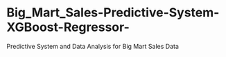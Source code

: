 # Big_Mart_Sales-Predictive-System-XGBoost-Regressor-
Predictive System and Data Analysis for Big Mart Sales Data
